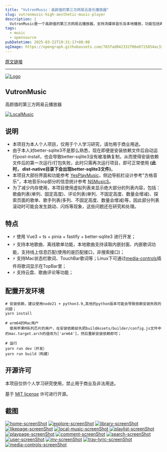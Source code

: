 ```yaml
---
title: "VutronMusic：高颜值的第三方网易云音乐播放器"
slug: vutronmusic-high-aesthetic-music-player
description: |
  VutronMusic是一个高颜值的第三方网易云播放器，支持流媒体音乐及本地播放，功能包括离线歌单、桌面歌词显示等，兼容Windows、macOS和Linux系统。使用Vue3、TypeScript等技术构建，专为音乐爱好者而生。
tags: 
  - music
  - opensource
pubDatetime: 2025-03-22T19:31:17+08:00
ogImage: https://opengraph.githubassets.com/783fad042332f06e8715854ac33ae710a4a5511497f84654934297bbd3b6e61b/stark81/VutronMusic
---
```


[原文链接](https://github.com/stark81/VutronMusic)

---

[![Logo](/stark81/VutronMusic/raw/main/buildAssets/icons/icon.png)](https://github.com/stark81/VutronMusic)

## VutronMusic

[](#vutronmusic)

高颜值的第三方网易云播放器

[![LocalMusic](/stark81/VutronMusic/raw/main/images/localMusic.jpg)](https://github.com/stark81/VutronMusic)

## 说明

[](#说明)

* 本项目为本人个人项目，仅用于个人学习研究，请勿用于商业用途。
* 由于本人对better-sqlite3不是那么熟悉，现在即便是安装依赖文件后自动运行post-install，也会导致better-sqlite3没有被准确复制，从而使得安装依赖文件后的第一次运行/打包失败，此时只需再次运行项目，即可正常使&#x7528;**&#x20;(此时， dist-native目录下会出现better-sqlite3文件)**。
* 本项目大部份界面和功能参考 [YesPlayMusic](https://github.com/qier222/YesPlayMusic)，侧边导航栏设计参考"方格音乐"，本地音乐top部分的信息统计参考 [NSMusicS](https://github.com/Super-Badmen-Viper/NSMusicS)。
* 为了减少内存使用，本项目使用虚拟列表来显示绝大部分的列表内容，包括：歌曲列表(单列、固定高度)、评论列表(单列、不固定高度、数量会增减)、探索页面的歌单、歌手列表(多列、不固定高度、数量会增减)等，因此部分列表滚动时可能会发生跳动、闪烁等现象，这些问题还在研究和处理。

## 特点

[](#特点)

* ⚡️ 使用 Vue3 + ts + pinia + fastify + better-sqlite3 进行开发；
* ⚡️ 支持本地歌曲、离线歌单功能，本地歌曲支持读取内嵌封面、内嵌歌词功能，支持线上信息匹配(使用的是匹配接口，非搜索接口)；
* ⚡️ 支持Mac状态栏歌词、TouchBar歌词等；Linux下可通过[media-controls](https://github.com/stark81/media-controls)插件将歌词显示在TopBar里；
* ⚡️ 支持云盘、歌曲评论等功能；

## 配置开发环境

[](#配置开发环境)

```
# 安装依赖，建议使用node21 + python3.9,其他的python版本可能会导致依赖安装失败的问题；
yarn install

# arm64的Mac用户
  使用苹果M系列芯片的用户，在安装依赖前先把buildAssets/builder/config.js文件中的mac.target.arch的值改为['arm64']，然后重新安装依赖即可；

# 运行
yarn run dev（开发）
yarn run build（构建）
```

## 开源许可

[](#开源许可)

本项目仅供个人学习研究使用，禁止用于商业及非法用途。

基于 [MIT license](https://opensource.org/licenses/MIT) 许可进行开源。

## 截图

[](#截图)

[![home-screenShot](/stark81/VutronMusic/raw/main/images/home.jpg)](https://github.com/stark81/VutronMusic/blob/main/images/home.jpg) [![explore-screenShot](/stark81/VutronMusic/raw/main/images/explore.jpg)](https://github.com/stark81/VutronMusic/blob/main/images/explore.jpg) [![library-screenShot](/stark81/VutronMusic/raw/main/images/library.jpg)](https://github.com/stark81/VutronMusic/blob/main/images/library.jpg) [![likepage-screenShot](/stark81/VutronMusic/raw/main/images/like-page.jpg)](https://github.com/stark81/VutronMusic/blob/main/images/like-page.jpg) [![local-music-screenShot](/stark81/VutronMusic/raw/main/images/local-music.jpg)](https://github.com/stark81/VutronMusic/blob/main/images/local-music.jpg) [![playlist-screenShot](/stark81/VutronMusic/raw/main/images/playlists.jpg)](https://github.com/stark81/VutronMusic/blob/main/images/playlists.jpg) [![playpage-screenShot](/stark81/VutronMusic/raw/main/images/play-page.jpg)](https://github.com/stark81/VutronMusic/blob/main/images/play-page.jpg) [![comment-screenShot](/stark81/VutronMusic/raw/main/images/comment-page.jpg)](https://github.com/stark81/VutronMusic/blob/main/images/comment-page.jpg) [![search-screenShot](/stark81/VutronMusic/raw/main/images/search-lyric.jpg)](https://github.com/stark81/VutronMusic/blob/main/images/search-lyric.jpg) [![user-screenShot](/stark81/VutronMusic/raw/main/images/user.jpg)](https://github.com/stark81/VutronMusic/blob/main/images/user.jpg) [![mv-screenShot](/stark81/VutronMusic/raw/main/images/mv.jpg)](https://github.com/stark81/VutronMusic/blob/main/images/mv.jpg) [![tray-lyric-screenShot](/stark81/VutronMusic/raw/main/images/tray-TouchBar-lyric.jpg)](https://github.com/stark81/VutronMusic/blob/main/images/tray-TouchBar-lyric.jpg) [![media-controls-screenShot](/stark81/VutronMusic/raw/main/images/media-control-lyric.png)](https://github.com/stark81/VutronMusic/blob/main/images/media-control-lyric.png)


